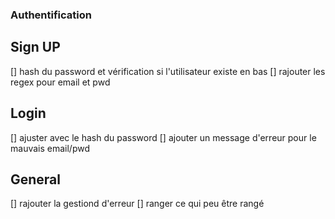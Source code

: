 ### Authentification

## Sign UP
[] hash du password et vérification si l'utilisateur existe en bas
[] rajouter les regex pour email et pwd

## Login

[] ajuster avec le hash du password
[] ajouter un message d'erreur pour le mauvais email/pwd

## General

[] rajouter la gestiond d'erreur
[] ranger ce qui peu être rangé